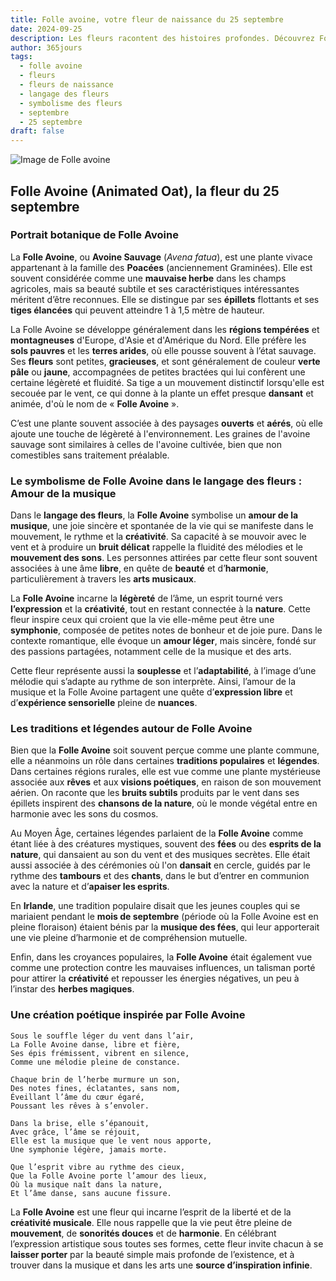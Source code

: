 ```yaml
---
title: Folle avoine, votre fleur de naissance du 25 septembre
date: 2024-09-25
description: Les fleurs racontent des histoires profondes. Découvrez Folle avoine, votre fleur de naissance du 25 septembre, ses symboles et récits fascinants. Plongez dans sa signification et son langage unique dans l'art floral.
author: 365jours
tags:
  - folle avoine
  - fleurs
  - fleurs de naissance
  - langage des fleurs
  - symbolisme des fleurs
  - septembre
  - 25 septembre
draft: false
---
```


![Image de Folle avoine](https://cdn.pixabay.com/photo/2017/06/21/08/27/barley-2426466_1280.jpg#center)


## Folle Avoine (Animated Oat), la fleur du 25 septembre

### Portrait botanique de Folle Avoine

La **Folle Avoine**, ou **Avoine Sauvage** (_Avena fatua_), est une plante vivace appartenant à la famille des **Poacées** (anciennement Graminées). Elle est souvent considérée comme une **mauvaise herbe** dans les champs agricoles, mais sa beauté subtile et ses caractéristiques intéressantes méritent d’être reconnues. Elle se distingue par ses **épillets** flottants et ses **tiges élancées** qui peuvent atteindre 1 à 1,5 mètre de hauteur.

La Folle Avoine se développe généralement dans les **régions tempérées** et **montagneuses** d'Europe, d'Asie et d'Amérique du Nord. Elle préfère les **sols pauvres** et les **terres arides**, où elle pousse souvent à l’état sauvage. Ses **fleurs** sont petites, **gracieuses**, et sont généralement de couleur **verte pâle** ou **jaune**, accompagnées de petites bractées qui lui confèrent une certaine légèreté et fluidité. Sa tige a un mouvement distinctif lorsqu'elle est secouée par le vent, ce qui donne à la plante un effet presque **dansant** et animée, d'où le nom de « **Folle Avoine** ».

C’est une plante souvent associée à des paysages **ouverts** et **aérés**, où elle ajoute une touche de légèreté à l'environnement. Les graines de l'avoine sauvage sont similaires à celles de l'avoine cultivée, bien que non comestibles sans traitement préalable.

### Le symbolisme de Folle Avoine dans le langage des fleurs : Amour de la musique

Dans le **langage des fleurs**, la **Folle Avoine** symbolise un **amour de la musique**, une joie sincère et spontanée de la vie qui se manifeste dans le mouvement, le rythme et la **créativité**. Sa capacité à se mouvoir avec le vent et à produire un **bruit délicat** rappelle la fluidité des mélodies et le **mouvement des sons**. Les personnes attirées par cette fleur sont souvent associées à une âme **libre**, en quête de **beauté** et d’**harmonie**, particulièrement à travers les **arts musicaux**.

La **Folle Avoine** incarne la **légèreté** de l’âme, un esprit tourné vers **l’expression** et la **créativité**, tout en restant connectée à la **nature**. Cette fleur inspire ceux qui croient que la vie elle-même peut être une **symphonie**, composée de petites notes de bonheur et de joie pure. Dans le contexte romantique, elle évoque un **amour léger**, mais sincère, fondé sur des passions partagées, notamment celle de la musique et des arts.

Cette fleur représente aussi la **souplesse** et l’**adaptabilité**, à l’image d’une mélodie qui s’adapte au rythme de son interprète. Ainsi, l’amour de la musique et la Folle Avoine partagent une quête d’**expression libre** et d’**expérience sensorielle** pleine de **nuances**.

### Les traditions et légendes autour de Folle Avoine

Bien que la **Folle Avoine** soit souvent perçue comme une plante commune, elle a néanmoins un rôle dans certaines **traditions populaires** et **légendes**. Dans certaines régions rurales, elle est vue comme une plante mystérieuse associée aux **rêves** et aux **visions poétiques**, en raison de son mouvement aérien. On raconte que les **bruits subtils** produits par le vent dans ses épillets inspirent des **chansons de la nature**, où le monde végétal entre en harmonie avec les sons du cosmos.

Au Moyen Âge, certaines légendes parlaient de la **Folle Avoine** comme étant liée à des créatures mystiques, souvent des **fées** ou des **esprits de la nature**, qui dansaient au son du vent et des musiques secrètes. Elle était aussi associée à des cérémonies où l'on **dansait** en cercle, guidés par le rythme des **tambours** et des **chants**, dans le but d’entrer en communion avec la nature et d’**apaiser les esprits**.

En **Irlande**, une tradition populaire disait que les jeunes couples qui se mariaient pendant le **mois de septembre** (période où la Folle Avoine est en pleine floraison) étaient bénis par la **musique des fées**, qui leur apporterait une vie pleine d’harmonie et de compréhension mutuelle.

Enfin, dans les croyances populaires, la **Folle Avoine** était également vue comme une protection contre les mauvaises influences, un talisman porté pour attirer la **créativité** et repousser les énergies négatives, un peu à l’instar des **herbes magiques**.

### Une création poétique inspirée par Folle Avoine

```
Sous le souffle léger du vent dans l’air,  
La Folle Avoine danse, libre et fière,  
Ses épis frémissent, vibrent en silence,  
Comme une mélodie pleine de constance.

Chaque brin de l’herbe murmure un son,  
Des notes fines, éclatantes, sans nom,  
Éveillant l’âme du cœur égaré,  
Poussant les rêves à s’envoler.

Dans la brise, elle s’épanouit,  
Avec grâce, l’âme se réjouit,  
Elle est la musique que le vent nous apporte,  
Une symphonie légère, jamais morte.

Que l’esprit vibre au rythme des cieux,  
Que la Folle Avoine porte l’amour des lieux,  
Où la musique naît dans la nature,  
Et l’âme danse, sans aucune fissure.
```

La **Folle Avoine** est une fleur qui incarne l’esprit de la liberté et de la **créativité musicale**. Elle nous rappelle que la vie peut être pleine de **mouvement**, de **sonorités douces** et de **harmonie**. En célébrant l’expression artistique sous toutes ses formes, cette fleur invite chacun à se **laisser porter** par la beauté simple mais profonde de l’existence, et à trouver dans la musique et dans les arts une **source d’inspiration infinie**.